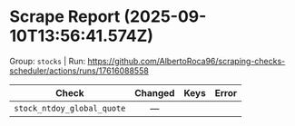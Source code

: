 # Scrape Report (2025-09-10T13:56:41.574Z)

Group: `stocks`  |  Run: https://github.com/AlbertoRoca96/scraping-checks-scheduler/actions/runs/17616088558

| Check | Changed | Keys | Error |
|---|:---:|:--|:--|
| `stock_ntdoy_global_quote` | — |  |  |

